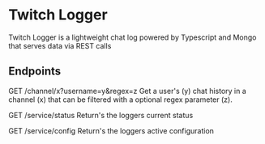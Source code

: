 # Twitch Logger

Twitch Logger is a lightweight chat log powered by Typescript and Mongo that serves data via REST calls


## Endpoints
GET /channel/x?username=y&regex=z
Get a user's (y) chat history in a channel (x) that can be filtered with a optional regex parameter (z).

GET /service/status
Return's the loggers current status

GET /service/config
Return's the loggers active configuration
